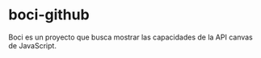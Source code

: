 # boci-github
Boci es un proyecto que busca mostrar las capacidades de la API canvas de JavaScript.
